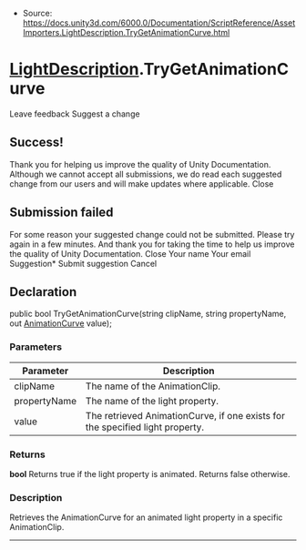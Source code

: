 * Source: https://docs.unity3d.com/6000.0/Documentation/ScriptReference/AssetImporters.LightDescription.TryGetAnimationCurve.html

#  [LightDescription](https://docs.unity3d.com/6000.0/Documentation/ScriptReference/AssetImporters.LightDescription.html).TryGetAnimationCurve
Leave feedback
Suggest a change
## Success!
Thank you for helping us improve the quality of Unity Documentation. Although we cannot accept all submissions, we do read each suggested change from our users and will make updates where applicable.
Close
## Submission failed
For some reason your suggested change could not be submitted. Please <a>try again</a> in a few minutes. And thank you for taking the time to help us improve the quality of Unity Documentation.
Close
Your name Your email Suggestion* Submit suggestion
Cancel
## Declaration
public bool TryGetAnimationCurve(string clipName, string propertyName, out [AnimationCurve](https://docs.unity3d.com/6000.0/Documentation/ScriptReference/AnimationCurve.html) value); 
### Parameters
Parameter | Description  
---|---  
clipName | The name of the AnimationClip.  
propertyName | The name of the light property.  
value | The retrieved AnimationCurve, if one exists for the specified light property.  
### Returns
**bool** Returns true if the light property is animated. Returns false otherwise. 
### Description
Retrieves the AnimationCurve for an animated light property in a specific AnimationClip.
* * *
